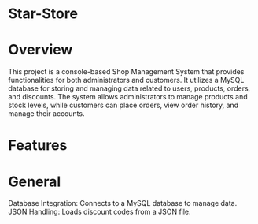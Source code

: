 # Star-Store
# Overview
This project is a console-based Shop Management System that provides functionalities for both administrators and customers. It utilizes a MySQL database for storing and managing data related to users, products, orders, and discounts. The system allows administrators to manage products and stock levels, while customers can place orders, view order history, and manage their accounts.

# Features

# General
Database Integration: Connects to a MySQL database to manage data.
JSON Handling: Loads discount codes from a JSON file.
